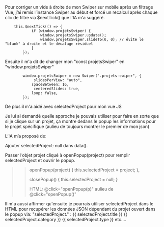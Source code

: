 Pour corriger un vide à droite de mon Swiper sur mobile après un filtrage Vue, j’ai remis l’instance Swiper au début et forcé un recalcul après chaque clic de filtre via $nextTick() que l'IA m'a suggéré.

        this.$nextTick(() => {
                if (window.projetsSwiper) {
                    window.projetsSwiper.update();
                    window.projetsSwiper.slideTo(0, 0); // évite le "blank" à droite et le décalage résiduel
                }
            });

Ensuite il m'a dit de changer mon "const projetsSwiper" en "window.projetsSwiper"

            window.projetsSwiper = new Swiper(".projets-swiper", {
                 slidesPerView: "auto",
                spaceBetween: 16,
                 centeredSlides: true,
                loop: false,
            });

De plus il m'a aidé avec selectedProject pour mon vue JS

Je lui ai demandé quelle approche je pouvais utiliser pour faire en sorte que si je clique sur un projet, ça montre dedans le popup les informations pour le projet spécifique (aulieu de toujours montrer le premier de mon json)

L’IA m’a proposé de:

Ajouter selectedProject: null dans data().

Passer l’objet projet cliqué à openPopup(project) pour remplir selectedProject et ouvrir le popup.

> > openPopup(project) {
> > this.selectedProject = project;
> > },
> >
> > closePopup() {
> > this.selectedProject = null;
> > }
> >
> > HTML: @click="openPopup(p)" aulieu de @click="openPopup()"

Il m'a aussi affirmer qu'ensuite je pourrais utiliser selectedProject dans le HTML pour recupérer les données JSON dépendant du projet ouvert dans le popup via: "selectedProject." :
{{ selectedProject.title }}
{{ selectedProject.category }}
{{ selectedProject.type }}
etc....
